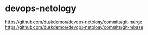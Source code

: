 # devops-netology
https://github.com/duskdemon/devops-netology/commits/git-merge
https://github.com/duskdemon/devops-netology/commits/git-rebase
